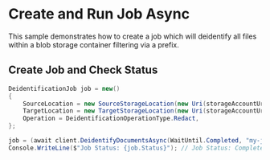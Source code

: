 # Create and Run Job Async

This sample demonstrates how to create a job which will deidentify all files within a blob storage container filtering via a prefix.


## Create Job and Check Status

```C# Snippet:AzHealthDeidSample2Async_CreateJob
DeidentificationJob job = new()
{
    SourceLocation = new SourceStorageLocation(new Uri(storageAccountUrl), "folder1/"),
    TargetLocation = new TargetStorageLocation(new Uri(storageAccountUrl), "output_folder1/"),
    Operation = DeidentificationOperationType.Redact,
};

job = (await client.DeidentifyDocumentsAsync(WaitUntil.Completed, "my-job-1", job)).Value;
Console.WriteLine($"Job Status: {job.Status}"); // Job Status: Completed
```
